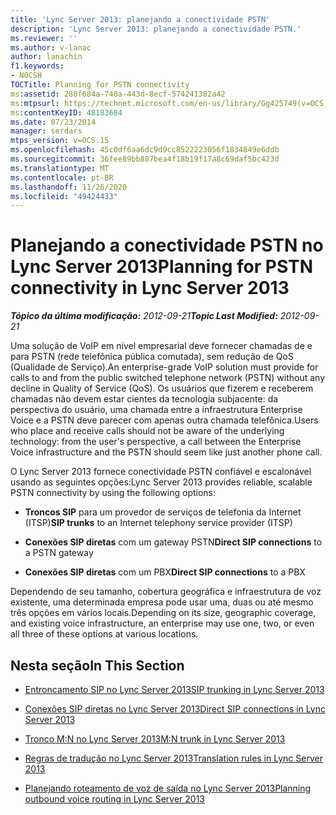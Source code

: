 ```yaml
---
title: 'Lync Server 2013: planejando a conectividade PSTN'
description: 'Lync Server 2013: planejando a conectividade PSTN.'
ms.reviewer: ''
ms.author: v-lanac
author: lanachin
f1.keywords:
- NOCSH
TOCTitle: Planning for PSTN connectivity
ms:assetid: 280f684a-740a-443d-8ecf-574241382a42
ms:mtpsurl: https://technet.microsoft.com/en-us/library/Gg425749(v=OCS.15)
ms:contentKeyID: 48183684
ms.date: 07/23/2014
manager: serdars
mtps_version: v=OCS.15
ms.openlocfilehash: 45c0df6aa6dc9d9cc8522223056f1834849e6ddb
ms.sourcegitcommit: 36fee89bb887bea4f18b19f17a8c69daf5bc423d
ms.translationtype: MT
ms.contentlocale: pt-BR
ms.lasthandoff: 11/26/2020
ms.locfileid: "49424433"
---
```

# <a name="planning-for-pstn-connectivity-in-lync-server-2013"></a><span data-ttu-id="f382d-103">Planejando a conectividade PSTN no Lync Server 2013</span><span class="sxs-lookup"><span data-stu-id="f382d-103">Planning for PSTN connectivity in Lync Server 2013</span></span>

<div data-xmlns="http://www.w3.org/1999/xhtml">

<div class="topic" data-xmlns="http://www.w3.org/1999/xhtml" data-msxsl="urn:schemas-microsoft-com:xslt" data-cs="https://msdn.microsoft.com/">

<div data-asp="https://msdn2.microsoft.com/asp">



</div>

<div id="mainSection">

<div id="mainBody"><span data-ttu-id="f382d-104">

<span> </span></span><span class="sxs-lookup"><span data-stu-id="f382d-104">

<span> </span></span></span>

<span data-ttu-id="f382d-105">_**Tópico da última modificação:** 2012-09-21_</span><span class="sxs-lookup"><span data-stu-id="f382d-105">_**Topic Last Modified:** 2012-09-21_</span></span>

<span data-ttu-id="f382d-106">Uma solução de VoIP em nível empresarial deve fornecer chamadas de e para PSTN (rede telefônica pública comutada), sem redução de QoS (Qualidade de Serviço).</span><span class="sxs-lookup"><span data-stu-id="f382d-106">An enterprise-grade VoIP solution must provide for calls to and from the public switched telephone network (PSTN) without any decline in Quality of Service (QoS).</span></span> <span data-ttu-id="f382d-107">Os usuários que fizerem e receberem chamadas não devem estar cientes da tecnologia subjacente: da perspectiva do usuário, uma chamada entre a infraestrutura Enterprise Voice e a PSTN deve parecer com apenas outra chamada telefônica.</span><span class="sxs-lookup"><span data-stu-id="f382d-107">Users who place and receive calls should not be aware of the underlying technology: from the user's perspective, a call between the Enterprise Voice infrastructure and the PSTN should seem like just another phone call.</span></span>

<span data-ttu-id="f382d-108">O Lync Server 2013 fornece conectividade PSTN confiável e escalonável usando as seguintes opções:</span><span class="sxs-lookup"><span data-stu-id="f382d-108">Lync Server 2013 provides reliable, scalable PSTN connectivity by using the following options:</span></span>

  - <span data-ttu-id="f382d-109">**Troncos SIP** para um provedor de serviços de telefonia da Internet (ITSP)</span><span class="sxs-lookup"><span data-stu-id="f382d-109">**SIP trunks** to an Internet telephony service provider (ITSP)</span></span>

  - <span data-ttu-id="f382d-110">**Conexões SIP diretas** com um gateway PSTN</span><span class="sxs-lookup"><span data-stu-id="f382d-110">**Direct SIP connections** to a PSTN gateway</span></span>

  - <span data-ttu-id="f382d-111">**Conexões SIP diretas** com um PBX</span><span class="sxs-lookup"><span data-stu-id="f382d-111">**Direct SIP connections** to a PBX</span></span>

<span data-ttu-id="f382d-112">Dependendo de seu tamanho, cobertura geográfica e infraestrutura de voz existente, uma determinada empresa pode usar uma, duas ou até mesmo três opções em vários locais.</span><span class="sxs-lookup"><span data-stu-id="f382d-112">Depending on its size, geographic coverage, and existing voice infrastructure, an enterprise may use one, two, or even all three of these options at various locations.</span></span>

<div>

## <a name="in-this-section"></a><span data-ttu-id="f382d-113">Nesta seção</span><span class="sxs-lookup"><span data-stu-id="f382d-113">In This Section</span></span>

  - [<span data-ttu-id="f382d-114">Entroncamento SIP no Lync Server 2013</span><span class="sxs-lookup"><span data-stu-id="f382d-114">SIP trunking in Lync Server 2013</span></span>](lync-server-2013-sip-trunking.md)

  - [<span data-ttu-id="f382d-115">Conexões SIP diretas no Lync Server 2013</span><span class="sxs-lookup"><span data-stu-id="f382d-115">Direct SIP connections in Lync Server 2013</span></span>](lync-server-2013-direct-sip-connections.md)

  - [<span data-ttu-id="f382d-116">Tronco M:N no Lync Server 2013</span><span class="sxs-lookup"><span data-stu-id="f382d-116">M:N trunk in Lync Server 2013</span></span>](lync-server-2013-m-n-trunk.md)

  - [<span data-ttu-id="f382d-117">Regras de tradução no Lync Server 2013</span><span class="sxs-lookup"><span data-stu-id="f382d-117">Translation rules in Lync Server 2013</span></span>](lync-server-2013-translation-rules.md)

  - [<span data-ttu-id="f382d-118">Planejando roteamento de voz de saída no Lync Server 2013</span><span class="sxs-lookup"><span data-stu-id="f382d-118">Planning outbound voice routing in Lync Server 2013</span></span>](lync-server-2013-planning-outbound-voice-routing.md)

<span data-ttu-id="f382d-119"></div>

</div>

<span> </span>

</div>

</div>

</span><span class="sxs-lookup"><span data-stu-id="f382d-119"></div>

</div>

<span> </span>

</div>

</div>

</span></span></div>

